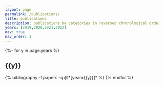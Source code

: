 ```yaml
---
layout: page
permalink: /publications/
title: publications
description: publications by categories in reversed chronological order. generated by jekyll-scholar.
years: [2019,2020,2021,2022]
nav: true
nav_order: 1
---
```

<!-- _pages/publications.md -->
<div class="publications">

{%- for y in page.years %}
  <h2 class="year">{{y}}</h2>
  {% bibliography -f papers -q @*[year={{y}}]* %}
{% endfor %}

</div>
